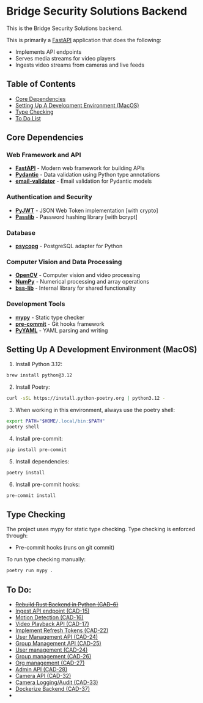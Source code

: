 # Bridge Security Solutions Backend
This is the Bridge Security Solutions backend.  

This is primarily a
[FastAPI](https://github.com/fastapi/fastapi)
application that does the following:

- Implements API endpoints
- Serves media streams for video players
- Ingests video streams from cameras and live feeds

## Table of Contents
- [Core Dependencies](#core-dependencies)
- [Setting Up A Development Environment (MacOS)](#setting-up-a-development-environment-macos)
- [Type Checking](#type-checking)
- [To Do List](#to-do)

## Core Dependencies

### Web Framework and API
- [**FastAPI**](https://fastapi.tiangolo.com/) - Modern web framework for building APIs
- [**Pydantic**](https://docs.pydantic.dev/) - Data validation using Python type annotations
- [**email-validator**](https://github.com/JoshData/python-email-validator) - Email validation for Pydantic models

### Authentication and Security
- [**PyJWT**](https://pyjwt.readthedocs.io/) - JSON Web Token implementation [with crypto]
- [**Passlib**](https://passlib.readthedocs.io/) - Password hashing library [with bcrypt]

### Database
- [**psycopg**](https://www.psycopg.org/psycopg3/) - PostgreSQL adapter for Python

### Computer Vision and Data Processing
- [**OpenCV**](https://opencv.org/) - Computer vision and video processing
- [**NumPy**](https://numpy.org/) - Numerical processing and array operations
- [**bss-lib**](https://github.com/Bridge-Security-Solutions/bss-lib) - Internal library for shared functionality

### Development Tools
- [**mypy**](https://mypy-lang.org/) - Static type checker
- [**pre-commit**](https://pre-commit.com/) - Git hooks framework
- [**PyYAML**](https://pyyaml.org/) - YAML parsing and writing

## Setting Up A Development Environment (MacOS)
1. Install Python 3.12:
```bash
brew install python@3.12
```

2. Install Poetry:
```bash
curl -sSL https://install.python-poetry.org | python3.12 -
```

3. When working in this environment, always use the poetry shell:
```bash
export PATH="$HOME/.local/bin:$PATH"
poetry shell
```

4. Install pre-commit:
```bash
pip install pre-commit
```

5. Install dependencies:
```bash
poetry install
```

6. Install pre-commit hooks:
```bash
pre-commit install
```

## Type Checking

The project uses mypy for static type checking. Type checking is enforced through:
- Pre-commit hooks (runs on git commit)

To run type checking manually:
```bash
poetry run mypy .
```

## To Do:
- ~~[Rebuild Rust Backend in Python (CAD-6)](https://bridgesecuritysolutions.atlassian.net/browse/CAD-6)~~
- [Ingest API endpoint (CAD-15)](https://bridgesecuritysolutions.atlassian.net/browse/CAD-15)
- [Motion Detection (CAD-16)](https://bridgesecuritysolutions.atlassian.net/browse/CAD-16)
- [Video Playback API (CAD-17)](https://bridgesecuritysolutions.atlassian.net/browse/CAD-17)
- [Implement Refresh Tokens (CAD-22)](https://bridgesecuritysolutions.atlassian.net/browse/CAD-22)
- [User Management API (CAD-24)](https://bridgesecuritysolutions.atlassian.net/browse/CAD-24)
- [Group Management API (CAD-25)](https://bridgesecuritysolutions.atlassian.net/browse/CAD-25)
- [User management (CAD-24)](https://bridgesecuritysolutions.atlassian.net/browse/CAD-24)
- [Group management (CAD-26)](https://bridgesecuritysolutions.atlassian.net/browse/CAD-26)
- [Org management (CAD-27)](https://bridgesecuritysolutions.atlassian.net/browse/CAD-27)
- [Admin API (CAD-28)](https://bridgesecuritysolutions.atlassian.net/browse/CAD-28)
- [Camera API (CAD-32)](https://bridgesecuritysolutions.atlassian.net/browse/CAD-32)
- [Camera Logging/Audit (CAD-33)](https://bridgesecuritysolutions.atlassian.net/browse/CAD-33)
- [Dockerize Backend (CAD-37)](https://bridgesecuritysolutions.atlassian.net/browse/CAD-37)
- 